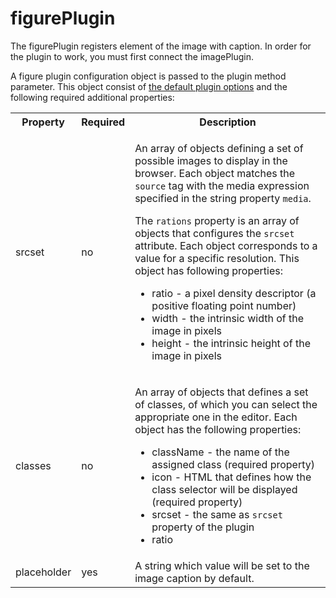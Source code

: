 # figurePlugin
The figurePlugin registers element of the image with caption. In order for the plugin to work, you must first connect the imagePlugin.

A figure plugin configuration object is passed to the plugin method parameter. This object consist of [the default plugin options](../plugins.md#default-plugin-options) and the following required additional properties:

<table>
<tr>
    <th>Property</th>
    <th>Required</th>
    <th>Description</th>
</tr>
<tr>
    <td> 
        srcset 
    </td>
    <td> 
        no 
    </td>
  <td>

   An array of objects defining a set of possible images to display in the browser. Each object matches the `source` tag with the media expression specified in the string property `media`. 

   The `rations` property is an array of objects that configures the `srcset` attribute. Each object corresponds to a value for a specific resolution. This object has following properties:

   * ratio - a pixel density descriptor (a positive floating point number)
   * width - the intrinsic width of the image in pixels
   * height - the intrinsic height of the image in pixels
  </td>
</tr>
<tr>
    <td> 
        classes
    </td>
    <td> 
        no 
    </td>
  <td>
    
   An array of objects that defines a set of classes, of which you can select the appropriate one in the editor. Each object has the following properties:
   * className - the name of the assigned class (required property)
   * icon - HTML that defines how the class selector will be displayed (required property)
   * srcset - the same as `srcset` property of the plugin
   * ratio
  </td>
</tr>
<tr>
    <td> 
        placeholder
    </td>
    <td> 
        yes 
    </td>
    <td>
        A string which value will be set to the image caption by default.
    </td>
</tr>
</table>